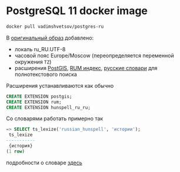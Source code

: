 # PostgreSQL 11 docker image

```bash
docker pull vadimshvetsov/postgres-ru
```

В [оригинальный образ](https://hub.docker.com/_/postgres) добавлено:

* локаль ru_RU.UTF-8
* часовой пояс Europe/Moscow (переопределяется переменной окружения `TZ`)
* расширения [PostGIS](https://postgis.net/), [RUM индекс](https://github.com/postgrespro/rum), [русские словари](https://github.com/postgrespro/hunspell_dicts/tree/master/hunspell_ru_ru) для полнотекстового поиска

Расширения устанавливаются как обычно

```sql
CREATE EXTENSION postgis;
CREATE EXTENSION rum;
CREATE EXTENSION hunspell_ru_ru;
```

Со словарями работать примерно так

```sql
=> SELECT ts_lexize('russian_hunspell', 'истории');
 ts_lexize
-----------
 {история}
(1 row)
```

подробности о словаре [здесь](https://github.com/postgrespro/hunspell_dicts)
